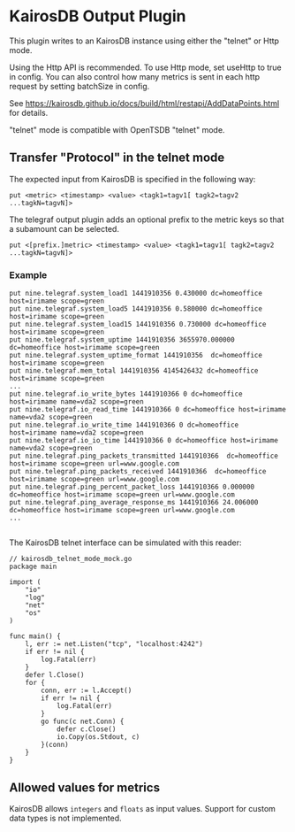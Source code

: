 # KairosDB Output Plugin

This plugin writes to an KairosDB instance using either the "telnet" or Http mode.

Using the Http API is recommended.
To use Http mode, set useHttp to true in config. You can also control how many
metrics is sent in each http request by setting batchSize in config.

See https://kairosdb.github.io/docs/build/html/restapi/AddDataPoints.html for details.

"telnet" mode is compatible with OpenTSDB "telnet" mode.

## Transfer "Protocol" in the telnet mode

The expected input from KairosDB is specified in the following way:

```
put <metric> <timestamp> <value> <tagk1=tagv1[ tagk2=tagv2 ...tagkN=tagvN]>
```

The telegraf output plugin adds an optional prefix to the metric keys so
that a subamount can be selected.

```
put <[prefix.]metric> <timestamp> <value> <tagk1=tagv1[ tagk2=tagv2 ...tagkN=tagvN]>
```

### Example

```
put nine.telegraf.system_load1 1441910356 0.430000 dc=homeoffice host=irimame scope=green
put nine.telegraf.system_load5 1441910356 0.580000 dc=homeoffice host=irimame scope=green
put nine.telegraf.system_load15 1441910356 0.730000 dc=homeoffice host=irimame scope=green
put nine.telegraf.system_uptime 1441910356 3655970.000000 dc=homeoffice host=irimame scope=green
put nine.telegraf.system_uptime_format 1441910356  dc=homeoffice host=irimame scope=green
put nine.telegraf.mem_total 1441910356 4145426432 dc=homeoffice host=irimame scope=green
...
put nine.telegraf.io_write_bytes 1441910366 0 dc=homeoffice host=irimame name=vda2 scope=green
put nine.telegraf.io_read_time 1441910366 0 dc=homeoffice host=irimame name=vda2 scope=green
put nine.telegraf.io_write_time 1441910366 0 dc=homeoffice host=irimame name=vda2 scope=green
put nine.telegraf.io_io_time 1441910366 0 dc=homeoffice host=irimame name=vda2 scope=green
put nine.telegraf.ping_packets_transmitted 1441910366  dc=homeoffice host=irimame scope=green url=www.google.com
put nine.telegraf.ping_packets_received 1441910366  dc=homeoffice host=irimame scope=green url=www.google.com
put nine.telegraf.ping_percent_packet_loss 1441910366 0.000000 dc=homeoffice host=irimame scope=green url=www.google.com
put nine.telegraf.ping_average_response_ms 1441910366 24.006000 dc=homeoffice host=irimame scope=green url=www.google.com
...
```

##

The KairosDB telnet interface can be simulated with this reader:

```
// kairosdb_telnet_mode_mock.go
package main

import (
	"io"
	"log"
	"net"
	"os"
)

func main() {
	l, err := net.Listen("tcp", "localhost:4242")
	if err != nil {
		log.Fatal(err)
	}
	defer l.Close()
	for {
		conn, err := l.Accept()
		if err != nil {
			log.Fatal(err)
		}
		go func(c net.Conn) {
			defer c.Close()
			io.Copy(os.Stdout, c)
		}(conn)
	}
}

```

## Allowed values for metrics

KairosDB allows `integers` and `floats` as input values.
Support for custom data types is not implemented.
